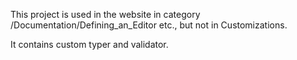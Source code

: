 This project is used in the website in category /Documentation/Defining_an_Editor etc., but not in Customizations.

It contains custom typer and validator.
